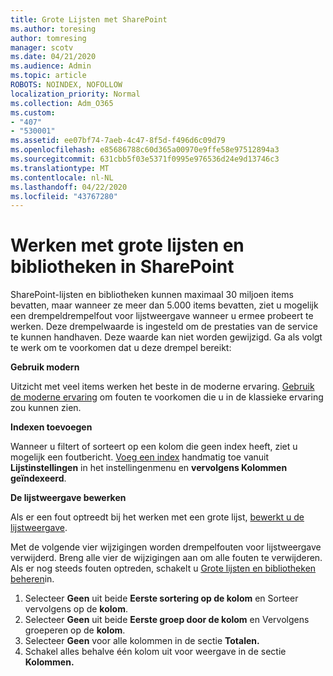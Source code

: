 ```yaml
---
title: Grote Lijsten met SharePoint
ms.author: toresing
author: tomresing
manager: scotv
ms.date: 04/21/2020
ms.audience: Admin
ms.topic: article
ROBOTS: NOINDEX, NOFOLLOW
localization_priority: Normal
ms.collection: Adm_O365
ms.custom:
- "407"
- "530001"
ms.assetid: ee07bf74-7aeb-4c47-8f5d-f496d6c09d79
ms.openlocfilehash: e85686788c60d365a00970e9ffe58e97512894a3
ms.sourcegitcommit: 631cbb5f03e5371f0995e976536d24e9d13746c3
ms.translationtype: MT
ms.contentlocale: nl-NL
ms.lasthandoff: 04/22/2020
ms.locfileid: "43767280"
---
```

# <a name="work-with-large-lists-and-libraries-in-sharepoint"></a>Werken met grote lijsten en bibliotheken in SharePoint

SharePoint-lijsten en bibliotheken kunnen maximaal 30 miljoen items bevatten, maar wanneer ze meer dan 5.000 items bevatten, ziet u mogelijk een drempeldrempelfout voor lijstweergave wanneer u ermee probeert te werken. Deze drempelwaarde is ingesteld om de prestaties van de service te kunnen handhaven. Deze waarde kan niet worden gewijzigd. Ga als volgt te werk om te voorkomen dat u deze drempel bereikt:

**Gebruik modern**

Uitzicht met veel items werken het beste in de moderne ervaring. [Gebruik de moderne ervaring](https://support.office.com/article/66dac24b-4177-4775-bf50-3d267318caa9) om fouten te voorkomen die u in de klassieke ervaring zou kunnen zien.

**Indexen toevoegen**

Wanneer u filtert of sorteert op een kolom die geen index heeft, ziet u mogelijk een foutbericht. [Voeg een index](https://support.office.com/article/f3f00554-b7dc-44d1-a2ed-d477eac463b0) handmatig toe vanuit **Lijstinstellingen** in het instellingenmenu en **vervolgens Kolommen geïndexeerd**.

**De lijstweergave bewerken**

Als er een fout optreedt bij het werken met een grote lijst, [bewerkt u de lijstweergave](https://support.office.com/article/15916903-e79a-423f-b4e2-02d37e1ff372).

Met de volgende vier wijzigingen worden drempelfouten voor lijstweergave verwijderd. Breng alle vier de wijzigingen aan om alle fouten te verwijderen. Als er nog steeds fouten optreden, schakelt u [Grote lijsten en bibliotheken beheren](https://support.office.com/article/B8588DAE-9387-48C2-9248-C24122F07C59)in.

1. Selecteer **Geen** uit beide **Eerste sortering op de kolom** en Sorteer vervolgens op de **kolom**.
2. Selecteer **Geen** uit beide **Eerste groep door de kolom** en Vervolgens groeperen op de **kolom**.
3. Selecteer **Geen** voor alle kolommen in de sectie **Totalen.**
4. Schakel alles behalve één kolom uit voor weergave in de sectie **Kolommen.**

